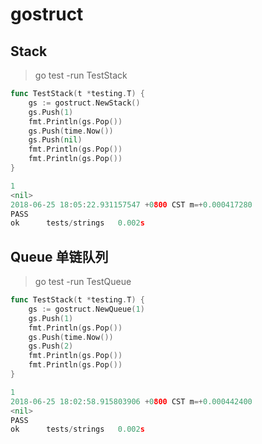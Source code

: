 # gostruct

## Stack

> go test -run TestStack

```Go
func TestStack(t *testing.T) {
    gs := gostruct.NewStack()
	gs.Push(1)
	fmt.Println(gs.Pop())
	gs.Push(time.Now())
	gs.Push(nil)
	fmt.Println(gs.Pop())
	fmt.Println(gs.Pop())
}

1
<nil>
2018-06-25 18:05:22.931157547 +0800 CST m=+0.000417280
PASS
ok      tests/strings   0.002s
```

## Queue 单链队列

> go test -run TestQueue

```Go
func TestStack(t *testing.T) {
	gs := gostruct.NewQueue(1)
	gs.Push(1)
	fmt.Println(gs.Pop())
	gs.Push(time.Now())
	gs.Push(2)
	fmt.Println(gs.Pop())
    fmt.Println(gs.Pop())
}

1
2018-06-25 18:02:58.915803906 +0800 CST m=+0.000442400
<nil>
PASS
ok      tests/strings   0.002s
```